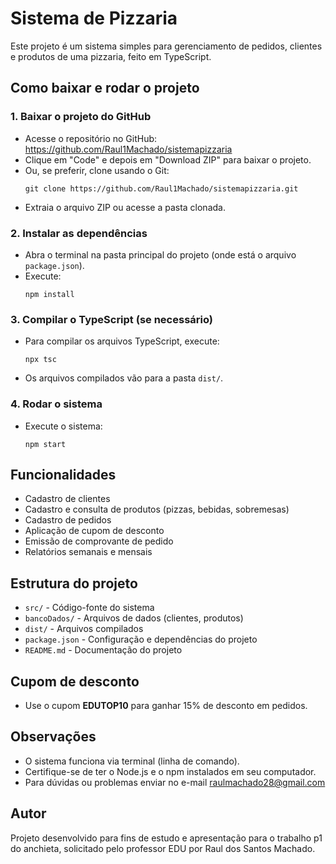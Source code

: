 
# Sistema de Pizzaria

Este projeto é um sistema simples para gerenciamento de pedidos, clientes e produtos de uma pizzaria, feito em TypeScript.

## Como baixar e rodar o projeto

### 1. Baixar o projeto do GitHub

- Acesse o repositório no GitHub: https://github.com/Raul1Machado/sistemapizzaria
- Clique em "Code" e depois em "Download ZIP" para baixar o projeto.
- Ou, se preferir, clone usando o Git:
   ```
   git clone https://github.com/Raul1Machado/sistemapizzaria.git
   ```
- Extraia o arquivo ZIP ou acesse a pasta clonada.

### 2. Instalar as dependências

- Abra o terminal na pasta principal do projeto (onde está o arquivo `package.json`).
- Execute:
   ```
   npm install
   ```

### 3. Compilar o TypeScript (se necessário)

- Para compilar os arquivos TypeScript, execute:
   ```
   npx tsc
   ```
- Os arquivos compilados vão para a pasta `dist/`.

### 4. Rodar o sistema

- Execute o sistema:
   ```
   npm start
   ```
## Funcionalidades
- Cadastro de clientes
- Cadastro e consulta de produtos (pizzas, bebidas, sobremesas)
- Cadastro de pedidos
- Aplicação de cupom de desconto
- Emissão de comprovante de pedido
- Relatórios semanais e mensais

## Estrutura do projeto
- `src/` - Código-fonte do sistema
- `bancoDados/` - Arquivos de dados (clientes, produtos)
- `dist/` - Arquivos compilados
- `package.json` - Configuração e dependências do projeto
- `README.md` - Documentação do projeto

## Cupom de desconto
- Use o cupom **EDUTOP10** para ganhar 15% de desconto em pedidos.

## Observações
- O sistema funciona via terminal (linha de comando).
- Certifique-se de ter o Node.js e o npm instalados em seu computador.
- Para dúvidas ou problemas enviar no e-mail raulmachado28@gmail.com

## Autor
Projeto desenvolvido para fins de estudo e apresentação para o trabalho p1 do anchieta, solicitado pelo professor EDU por Raul dos Santos Machado.